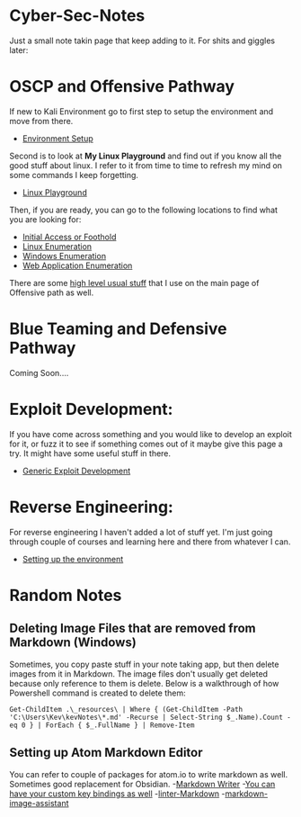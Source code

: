 # Cyber-Sec-Notes

Just a small note takin page that keep adding to it. For shits and giggles later:

# OSCP and Offensive Pathway

If new to Kali Environment go to first step to setup the environment and move from there.

- [Environment Setup](/setup/README.md)

Second is to look at **My Linux Playground** and find out if you know all the good stuff about linux. I refer to it from time to time to refresh my mind on some commands I keep forgetting.

- [Linux Playground](/offensive/linux-playground.md)

Then, if you are ready, you can go to the following locations to find what you are looking for:

- [Initial Access or Foothold](/offensive/initial_access.md)
- [Linux Enumeration](/offensive/enumeration-linux.md)
- [Windows Enumeration](/offensive/enumeration-windows.md)
- [Web Application Enumeration](/offensive/enumeration-webApp.md)

There are some [high level usual stuff](/offensive/README.md) that I use on the main page of Offensive path as well.

# Blue Teaming and Defensive Pathway

Coming Soon....

# Exploit Development:

If you have come across something and you would like to develop an exploit for it, or fuzz it to see if something comes out of it maybe give this page a try. It might have some useful stuff in there.

- [Generic Exploit Development](/offensive/exploit_development.md)

# Reverse Engineering:

For reverse engineering I haven't added a lot of stuff yet. I'm just going through couple of courses and learning here and there from whatever I can.

- [Setting up the environment](/Reverse%20Engineering/README.md)

# Random Notes

## Deleting Image Files that are removed from Markdown (Windows)

Sometimes, you copy paste stuff in your note taking app, but then delete images from it in Markdown. The image files don't usually get deleted because only reference to them is delete. Below is a walkthrough of how Powershell command is created to delete them:

`Get-ChildItem .\_resources\ | Where { (Get-ChildItem -Path 'C:\Users\Kev\kevNotes\*.md' -Recurse | Select-String $_.Name).Count -eq 0 } | ForEach { $_.FullName } | Remove-Item`

## Setting up Atom Markdown Editor
You can refer to couple of packages for atom.io to write markdown as well. Sometimes good replacement for Obsidian.
-[Markdown Writer](https://github.com/zhuochun/md-writer/wiki/Settings-for-Keymaps)
  -[You can have your custom key bindings as well](https://github.com/zhuochun/md-writer/wiki/Settings-for-Keymaps)
-[linter-Markdown](https://github.com/AtomLinter/linter-markdown)
-[markdown-image-assistant](https://github.com/tlnagy/atom-markdown-image-assistant)
